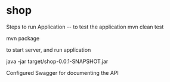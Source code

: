 # shop

Steps to run Application
-- to test the application
mvn clean test

mvn package

to start server, and run application

java -jar target/shop-0.0.1-SNAPSHOT.jar

Configured Swagger for documenting the API

